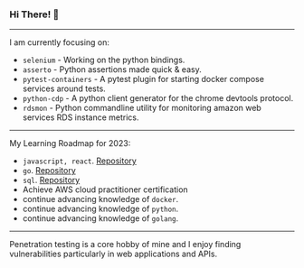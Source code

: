 ### Hi There! 👋

-----

I am currently focusing on:

 - `selenium` - Working on the python bindings.
 - `asserto` - Python assertions made quick & easy.
 - `pytest-containers` - A pytest plugin for starting docker compose services around tests.
 - `python-cdp` - A python client generator for the chrome devtools protocol.
 - `rdsmon` - Python commandline utility for monitoring amazon web services RDS instance metrics.

-----

My Learning Roadmap for 2023:

 - `javascript, react`. [Repository](https://github.com/symonk/)
 - `go`. [Repository](https://github.com/symonk/learning-golang)
 - `sql`. [Repository](https://github.com/symonk/learning-sql)
 - Achieve AWS cloud practitioner certification
 - continue advancing knowledge of `docker`.
 - continue advancing knowledge of `python`.
 - continue advancing knowledge of `golang`.

-----

Penetration testing is a core hobby of mine and I enjoy finding vulnerabilities particularly in
web applications and APIs.
